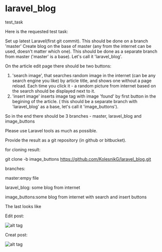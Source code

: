 # laravel_blog
test_task

Here is the requested test task:

Set up latest Laravel(first git commit). This should be done on a branch 'master'
Create blog on the base of master (any from the internet can be used, doesn't matter which one). This should be done as a separate branch from master ('master' is a base). Let's call it 'laravel_blog'.

On the article edit page there should be two buttons:
1. 'search image', that searches random image in the internet (can be any search engine you like) by article title, and shows one without a page reload. Each time you click it - a random picture from internet based on the search should be displayed next to it.
2. 'insert image' inserts image tag with image 'found' by first button in the begining of the article.
( this should be a separate branch with 'laravel_blog' as a base, let's call it 'image_buttons').


So in the end there should be 3 branches - master, laravel_blog and image_buttons

Please use Laravel tools as much as possible.

Provide the result as a git repository (in github or bitbucket).


for cloning result:

git clone -b image_buttons https://github.com/KolesnikG/laravel_blog.git


branches:

master:empy file

laravel_blog: some blog from internet

image_buttons:some blog from internet with search and insert buttons

The last looks like

Edit post:

![alt tag](http://s1.jpeghost.ru/i2/000/239/i239184nh.jpg)

Creat post:

![alt tag](http://s1.jpeghost.ru/i2/000/239/i239185zv.jpg)

